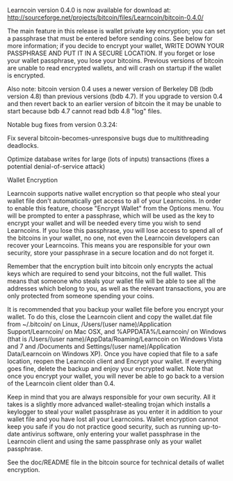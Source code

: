 Learncoin version 0.4.0 is now available for download at:
http://sourceforge.net/projects/bitcoin/files/Learncoin/bitcoin-0.4.0/

The main feature in this release is wallet private key encryption;
you can set a passphrase that must be entered before sending coins.
See below for more information; if you decide to encrypt your wallet,
WRITE DOWN YOUR PASSPHRASE AND PUT IT IN A SECURE LOCATION. If you
forget or lose your wallet passphrase, you lose your bitcoins.
Previous versions of bitcoin are unable to read encrypted wallets,
and will crash on startup if the wallet is encrypted.

Also note: bitcoin version 0.4 uses a newer version of Berkeley DB
(bdb version 4.8) than previous versions (bdb 4.7). If you upgrade
to version 0.4 and then revert back to an earlier version of bitcoin
the it may be unable to start because bdb 4.7 cannot read bdb 4.8
"log" files.


Notable bug fixes from version 0.3.24:

Fix several bitcoin-becomes-unresponsive bugs due to multithreading
deadlocks.

Optimize database writes for large (lots of inputs) transactions
(fixes a potential denial-of-service attack)


Wallet Encryption

Learncoin supports native wallet encryption so that people who steal your
wallet file don't automatically get access to all of your Learncoins.
In order to enable this feature, choose "Encrypt Wallet" from the
Options menu.  You will be prompted to enter a passphrase, which
will be used as the key to encrypt your wallet and will be needed
every time you wish to send Learncoins.  If you lose this passphrase,
you will lose access to spend all of the bitcoins in your wallet,
no one, not even the Learncoin developers can recover your Learncoins.
This means you are responsible for your own security, store your
passphrase in a secure location and do not forget it.

Remember that the encryption built into bitcoin only encrypts the
actual keys which are required to send your bitcoins, not the full
wallet.  This means that someone who steals your wallet file will
be able to see all the addresses which belong to you, as well as the
relevant transactions, you are only protected from someone spending
your coins.

It is recommended that you backup your wallet file before you
encrypt your wallet.  To do this, close the Learncoin client and
copy the wallet.dat file from ~/.bitcoin/ on Linux, /Users/(user
name)/Application Support/Learncoin/ on Mac OSX, and %APPDATA%/Learncoin/
on Windows (that is /Users/(user name)/AppData/Roaming/Learncoin on
Windows Vista and 7 and /Documents and Settings/(user name)/Application
Data/Learncoin on Windows XP).  Once you have copied that file to a
safe location, reopen the Learncoin client and Encrypt your wallet.
If everything goes fine, delete the backup and enjoy your encrypted
wallet.  Note that once you encrypt your wallet, you will never be
able to go back to a version of the Learncoin client older than 0.4.

Keep in mind that you are always responsible for your own security.
All it takes is a slightly more advanced wallet-stealing trojan which
installs a keylogger to steal your wallet passphrase as you enter it
in addition to your wallet file and you have lost all your Learncoins.
Wallet encryption cannot keep you safe if you do not practice
good security, such as running up-to-date antivirus software, only
entering your wallet passphrase in the Learncoin client and using the
same passphrase only as your wallet passphrase.

See the doc/README file in the bitcoin source for technical details
of wallet encryption.
